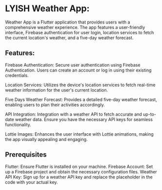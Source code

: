 # LYISH Weather App:
Weather App is a Flutter application that provides users with a comprehensive weather experience. The app features a user-friendly interface, Firebase authentication for user login, location services to fetch the current location's weather, and a five-day weather forecast.

## Features:
Firebase Authentication: Secure user authentication using Firebase Authentication. Users can create an account or log in using their existing credentials.

Location Services: Utilizes the device's location services to fetch real-time weather information for the user's current location.

Five Days Weather Forecast: Provides a detailed five-day weather forecast, enabling users to plan their activities accordingly.

API Integration: Integration with a weather API to fetch accurate and up-to-date weather data. Ensure you have the necessary API keys for seamless functionality.

Lottie Images: Enhances the user interface with Lottie animations, making the app visually appealing and engaging.

## Prerequisites
Flutter: Ensure Flutter is installed on your machine.
Firebase Account: Set up a Firebase project and obtain the necessary configuration files.
Weather API Key: Sign up for a weather API key and replace the placeholder in the code with your actual key.
